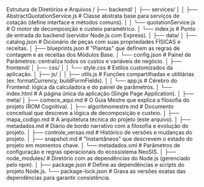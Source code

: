 Estrutura de Diretórios e Arquivos
/
├── backend/
│   ├── services/
│   │   ├── AbstractQuotationService.js  # Classe abstrata base para serviços de cotação (define interface e métodos comuns).
│   │   └── quotationService.js  # O motor de decomposição e custeio paramétrico.
│   └── index.js                # Ponto de entrada do backend (servidor Node.js com Express).
│
├── data/
│   ├── catalog.json            # Dicionário de peças com suas propriedades FÍSICAS e receitas.
│   ├── blueprints.json         # "Plantas" que definem as regras de contagem e as receitas dos Módulos Base.
│   └── config.json             # Painel de Parâmetros: centraliza todos os custos e variáveis de negócio.
│
├── frontend/
│   ├── css/
│   │   └── style.css           # Estilos customizados da aplicação.
│   ├── js/
│   │   ├── utils.js            # Funções compartilhadas e utilitárias (ex: formatCurrency, buildFormFields).
│   │   └── app.js              # Cérebro do Frontend: lógica da calculadora e do painel de parâmetros.
│   └── index.html              # A página única da aplicação (Single Page Application).
│
├── meta/
│   ├── comece_aqui.md          # O Guia Mestre que explica a filosofia do projeto (ROM Cognitiva).
│   ├── algoritmomestre.md      # Documento conceitual que descreve a lógica de decomposição e custeio.
│   ├── mapa_codigo.md          # A arquitetura técnica do projeto (este arquivo).
│   ├── metadados.md            # Diário de bordo narrativo com a filosofia e evolução do projeto.
│   ├── controle_versao.md      # Histórico de versões e mudanças do projeto.
│   ├── snapshot.md             # "Instantâneos" que descrevem o estado do projeto em momentos chave.
│   └── metadados.xml           # Parâmetros de configuração e regras operacionais do ecossistema NeoSIS.
│
├── node_modules/ # Diretório com as dependências do Node.js (gerenciado pelo npm).
│
├── package.json                # Define as dependências e scripts do projeto Node.js.
└── package-lock.json           # Grava as versões exatas das dependências para garantir consistência.